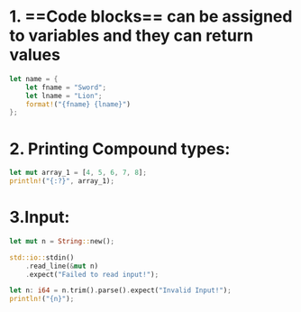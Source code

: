 # 1. ==Code blocks== can be assigned to variables and they can return values
```rust
let name = {
	let fname = "Sword";
	let lname = "Lion";
	format!("{fname} {lname}")
};
```

# 2. Printing Compound types:
```rust
let mut array_1 = [4, 5, 6, 7, 8];
println!("{:?}", array_1);
```


# 3.Input:
```rust
let mut n = String::new();

std::io::stdin()
	.read_line(&mut n)
	.expect("Failed to read input!");

let n: i64 = n.trim().parse().expect("Invalid Input!");
println!("{n}");
```